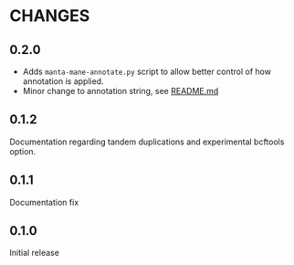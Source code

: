 # CHANGES

## 0.2.0

- Adds `manta-mane-annotate.py` script to allow better control of how annotation is applied.
- Minor change to annotation string, see [README.md](README.md#annotation-format)

## 0.1.2

Documentation regarding tandem duplications and experimental bcftools option.

## 0.1.1

Documentation fix

## 0.1.0

Initial release
